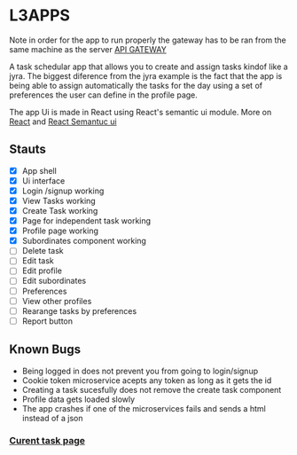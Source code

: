 # L3APPS

Note in order for the app to run properly the gateway has to be ran from the same machine as the server
[API GATEWAY](https://github.com/Mike97M/A3-api-gateway/tree/master/demo)

A task schedular app that allows you to create and assign tasks kindof like a jyra. The biggest diference from the jyra example is the fact that the app is being able to assign automatically the tasks for the day using a set of preferences the user can define in the profile page.

The app Ui is made in React using React's semantic ui module.
More on [React](https://reactjs.org/) and [React Semantuc ui](https://react.semantic-ui.com/)

## Stauts

- [x] App shell
- [x] Ui interface
- [x] Login /signup working 
- [x] View Tasks working
- [x] Create Task working
- [x] Page for independent task working
- [x] Profile page working
- [x] Subordinates component working
- [ ] Delete task
- [ ] Edit task
- [ ] Edit profile
- [ ] Edit subordinates
- [ ] Preferences
- [ ] View other profiles
- [ ] Rearange tasks by preferences
- [ ] Report button 

## Known Bugs

- Being logged in does not prevent you from going to login/signup
- Cookie token microservice acepts any token as long as it gets the id
- Creating a task sucesfully does not remove the create task component
- Profile data gets loaded slowly
- The app crashes if one of the microservices fails and sends a html instead of a json

### [Curent task page](https://onedrive.live.com/edit.aspx?resid=FA433C654EFFEE81!25217&ithint=file%2cxlsx&authkey=!ALu2HbVjqCEcBfc)
